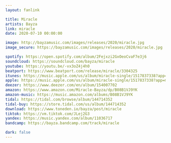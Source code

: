 ```yaml
---
layout: fanlink

title: Miracle
artists: Bayza
link: miracle
date: 2020-07-10 00:00:00

image: http://bayzamusic.com/images/releases/2020/miracle.jpg
image_secure: https://bayzamusic.com/images/releases/2020/miracle.jpg

spotify: https://open.spotify.com/album/2Fejxzi2GxOeoCvaF7e3j6
soundcloud: https://soundcloud.com/bayza/miracle
youtube: https://youtu.be/-vx3oZ4j4h0
beatport: https://www.beatport.com/release/miracle/3304325
itunes: https://music.apple.com/us/album/miracle-single/1517837338?app=itunes&ls=1
apple: https://music.apple.com/us/album/miracle-single/1517837338?app=music&ls=1
deezer: https://www.deezer.com/en/album/154007702
amazon: https://www.amazon.com/Miracle-Bayza/dp/B08B1VJ9YK
amazon-music: https://music.amazon.com/albums/B08B1VJ9YK
tidal: https://tidal.com/browse/album/144714352
tidal-buy: https://store.tidal.com/us/album/144714352
download: https://www.toneden.io/bayza/post/miracle
tiktok: https://vm.tiktok.com/JLej2G3
yandex: https://music.yandex.com/album/11036717
bandcamp: https://bayza.bandcamp.com/track/miracle

dark: false
---
```

